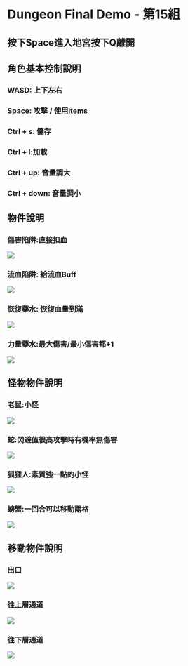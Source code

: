 # Dungeon Final Demo - 第15組
## 按下Space進入地宮按下Q離開


## 角色基本控制說明
### WASD: 上下左右
### Space: 攻擊 / 使用items
### Ctrl + s: 儲存
### Ctrl + l:加載
### Ctrl + up: 音量調大
### Ctrl + down: 音量調小


## 物件說明
### 傷害陷阱:直接扣血
![](https://hackmd.io/_uploads/ByqkHLEP2.png)

### 流血陷阱: 給流血Buff
![](https://hackmd.io/_uploads/rk7KELNwh.png)

### 恢復藥水: 恢復血量到滿
![](https://hackmd.io/_uploads/rJe9NUVPh.png)

### 力量藥水:最大傷害/最小傷害都+1
![](https://hackmd.io/_uploads/rytdE8EPn.png)

## 怪物物件說明
### 老鼠:小怪
![](https://hackmd.io/_uploads/SJf5OINv3.png)

### 蛇:閃避值很高攻擊時有機率無傷害
![](https://hackmd.io/_uploads/B1A0OLEw2.png)


### 狐狸人:素質強一點的小怪
![](https://hackmd.io/_uploads/HklKjdIEvn.png)


### 螃蟹:一回合可以移動兩格
![](https://hackmd.io/_uploads/ryiaOUEPn.png)

## 移動物件說明
### 出口
![](https://hackmd.io/_uploads/S1YUY8Vwh.png)

### 往上層通道
![](https://hackmd.io/_uploads/SkPttLEDn.png)

### 往下層通道
![](https://hackmd.io/_uploads/HJ4jKUVDh.png)



